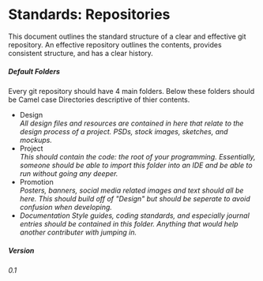 # Standards: Repositories

This document outlines the standard structure of a clear and effective git repository. An effective repository outlines the contents, provides consistent structure, and has a clear history.

##### Default Folders

Every git repository should have 4 main folders. Below these folders should be Camel case Directories descriptive of thier contents.

- Design <br />
  <i>All design files and resources are contained in here that relate to the design process of a project. PSDs, stock images, sketches, and mockups.</i>
- Project <br />
  <i>This should contain the code: the root of your programming. Essentially, someone should be able to import this folder into an IDE and be able to run without going any deeper.</i>
- Promotion <br />
  <i>Posters, banners, social media related images and text should all be here. This should build off of "Design" but should be seperate to avoid confusion when developing.
- Documentation
  <i>Style guides, coding standards, and especially journal entries should be contained in this folder. Anything that would help another contributer with jumping in. </i>


##### Version
0.1

